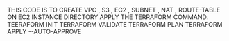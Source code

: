 THIS CODE IS TO CREATE VPC , S3 , EC2 , SUBNET , NAT , ROUTE-TABLE ON EC2 INSTANCE DIRECTORY APPLY THE TERRAFORM COMMAND.
TEERAFORM INIT
TERRAFORM VALIDATE
TERRAFORM PLAN
TERRAFORM APPLY --AUTO-APPROVE
